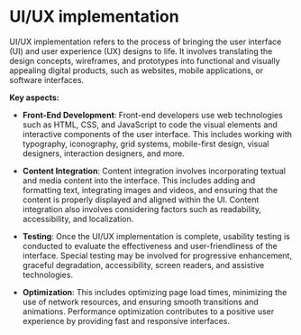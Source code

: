 # UI/UX implementation

UI/UX implementation refers to the process of bringing the user interface (UI) and user experience (UX) designs to life. It involves translating the design concepts, wireframes, and prototypes into functional and visually appealing digital products, such as websites, mobile applications, or software interfaces.

**Key aspects:**

* **Front-End Development**: Front-end developers use web technologies such as HTML, CSS, and JavaScript to code the visual elements and interactive components of the user interface. This includes working with typography, iconography, grid systems, mobile-first design, visual designers, interaction designers, and more.

* **Content Integration**: Content integration involves incorporating textual and media content into the interface. This includes adding and formatting text, integrating images and videos, and ensuring that the content is properly displayed and aligned within the UI. Content integration also involves considering factors such as readability, accessibility, and localization.

* **Testing**: Once the UI/UX implementation is complete, usability testing is conducted to evaluate the effectiveness and user-friendliness of the interface. Special testing may be involved for progressive enhancement, graceful degradation, accessibility, screen readers, and assistive technologies.

* **Optimization**: This includes optimizing page load times, minimizing the use of network resources, and ensuring smooth transitions and animations. Performance optimization contributes to a positive user experience by providing fast and responsive interfaces.
